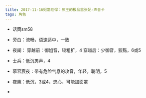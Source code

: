 ```yaml
---
title: 2017-11-16妃常彪悍：邪王的极品嚣张妃-声音卡
tags: 角色
---
```

* 话筒sm58

* 旁白：流畅，语速适中，一致

* 夜阑：
穿越前：御姐音，较粗犷，4
穿越后：少御音，狡黠，6或5

* 士兵：低沉男声，4

* 慕容宸夜：带有危险气息的攻音，年轻，聪明，5
* 夜鹰：低沉，3或4，忠心，可能加面罩
* 
